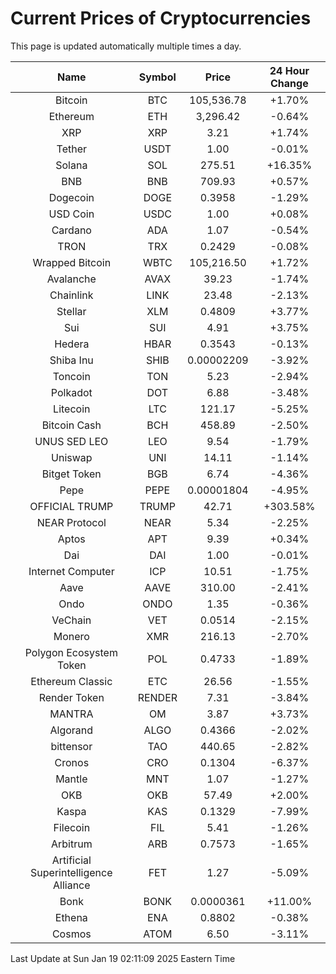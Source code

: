 # Current Prices of Cryptocurrencies
This page is updated automatically multiple times a day.

| Name | Symbol | Price | 24 Hour Change |
| :---: |:---:| :---: | :---: |
| Bitcoin | BTC | 105,536.78 | +1.70% |
| Ethereum | ETH | 3,296.42 | -0.64% |
| XRP | XRP | 3.21 | +1.74% |
| Tether | USDT | 1.00 | -0.01% |
| Solana | SOL | 275.51 | +16.35% |
| BNB | BNB | 709.93 | +0.57% |
| Dogecoin | DOGE | 0.3958 | -1.29% |
| USD Coin | USDC | 1.00 | +0.08% |
| Cardano | ADA | 1.07 | -0.54% |
| TRON | TRX | 0.2429 | -0.08% |
| Wrapped Bitcoin | WBTC | 105,216.50 | +1.72% |
| Avalanche | AVAX | 39.23 | -1.74% |
| Chainlink | LINK | 23.48 | -2.13% |
| Stellar | XLM | 0.4809 | +3.77% |
| Sui | SUI | 4.91 | +3.75% |
| Hedera | HBAR | 0.3543 | -0.13% |
| Shiba Inu | SHIB | 0.00002209 | -3.92% |
| Toncoin | TON | 5.23 | -2.94% |
| Polkadot | DOT | 6.88 | -3.48% |
| Litecoin | LTC | 121.17 | -5.25% |
| Bitcoin Cash | BCH | 458.89 | -2.50% |
| UNUS SED LEO | LEO | 9.54 | -1.79% |
| Uniswap | UNI | 14.11 | -1.14% |
| Bitget Token | BGB | 6.74 | -4.36% |
| Pepe | PEPE | 0.00001804 | -4.95% |
| OFFICIAL TRUMP | TRUMP | 42.71 | +303.58% |
| NEAR Protocol | NEAR | 5.34 | -2.25% |
| Aptos | APT | 9.39 | +0.34% |
| Dai | DAI | 1.00 | -0.01% |
| Internet Computer | ICP | 10.51 | -1.75% |
| Aave | AAVE | 310.00 | -2.41% |
| Ondo | ONDO | 1.35 | -0.36% |
| VeChain | VET | 0.0514 | -2.15% |
| Monero | XMR | 216.13 | -2.70% |
| Polygon Ecosystem Token | POL | 0.4733 | -1.89% |
| Ethereum Classic | ETC | 26.56 | -1.55% |
| Render Token | RENDER | 7.31 | -3.84% |
| MANTRA | OM | 3.87 | +3.73% |
| Algorand | ALGO | 0.4366 | -2.02% |
| bittensor | TAO | 440.65 | -2.82% |
| Cronos | CRO | 0.1304 | -6.37% |
| Mantle | MNT | 1.07 | -1.27% |
| OKB | OKB | 57.49 | +2.00% |
| Kaspa | KAS | 0.1329 | -7.99% |
| Filecoin | FIL | 5.41 | -1.26% |
| Arbitrum | ARB | 0.7573 | -1.65% |
| Artificial Superintelligence Alliance | FET | 1.27 | -5.09% |
| Bonk | BONK | 0.0000361 | +11.00% |
| Ethena | ENA | 0.8802 | -0.38% |
| Cosmos | ATOM | 6.50 | -3.11% |

Last Update at Sun Jan 19 02:11:09 2025 Eastern Time